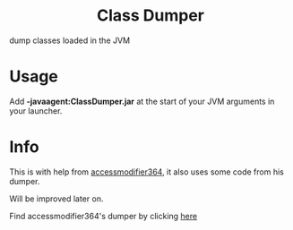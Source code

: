 <h1 align="center">Class Dumper</h1>
dump classes loaded in the JVM

# Usage
Add **-javaagent:ClassDumper.jar** at the start of your JVM arguments in your launcher.

[1]: https://github.com/accessmodifier364/
[2]: https://github.com/accessmodifier364/Dumper

# Info
This is with help from [accessmodifier364][1], it also uses some code from his dumper.

Will be improved later on.

Find accessmodifier364's dumper by clicking [here][2]
